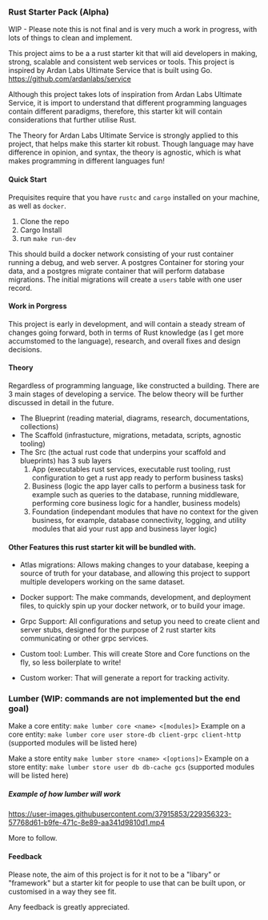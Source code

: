 ### Rust Starter Pack (Alpha)

WIP - Please note this is not final and is very much a work in progress, with lots of things to clean and implement.

This project aims to be a a rust starter kit that will aid developers in making, strong, scalable and consistent web services or tools. This project is inspired by Ardan Labs Ultimate Service that is built using Go. https://github.com/ardanlabs/service

Although this project takes lots of inspiration from Ardan Labs Ultimate Service, it is import to understand that different programming languages contain different paradigms, therefore, this starter kit will contain considerations that further utilise Rust.

The Theory for Ardan Labs Ultimate Service is strongly applied to this project, that helps make this starter kit robust. Though language may have difference in opinion, and syntax, the theory is agnostic, which is what makes programming in different languages fun!

#### Quick Start

Prequisites require that you have `rustc` and `cargo` installed on your machine, as well as `docker`.

1. Clone the repo
2. Cargo Install
3. run `make run-dev`

This should build a docker network consisting of your rust container running a debug, and web server. A postgres Container for storing your data, and a postgres migrate container that will perform database migrations. The initial migrations will create a `users` table with one user record.

#### Work in Porgress

This project is early in development, and will contain a steady stream of changes going forward, both in terms of Rust knowledge (as I get more accumstomed to the language), research, and overall fixes and design decisions.

#### Theory

Regardless of programming language, like constructed a building. There are 3 main stages of developing a service.
The below theory will be further discussed in detail in the future.

- The Blueprint (reading material, diagrams, research, documentations, collections)
- The Scaffold (infrastucture, migrations, metadata, scripts, agnostic tooling)
- The Src (the actual rust code that underpins your scaffold and blueprints) has 3 sub layers
  1. App (executables rust services, executable rust tooling, rust configuration to get a rust app ready to perform business tasks)
  2. Business (logic the app layer calls to perform a business task for example such as queries to the database, running middleware, performing core business logic for a handler, business models)
  3. Foundation (independant modules that have no context for the given business, for example, database connectivity, logging, and utility modules that aid your rust app and business layer logic)

#### Other Features this rust starter kit will be bundled with.

- Atlas migrations: Allows making changes to your database, keeping a source of truth for your database, and allowing this project to support multiple developers working on the same dataset.

- Docker support: The make commands, development, and deployment files, to quickly spin up your docker network, or to build your image.

- Grpc Support: All configurations and setup you need to create client and server stubs, designed for the purpose of 2 rust starter kits communicating or other grpc services.

- Custom tool: Lumber. This will create Store and Core functions on the fly, so less boilerplate to write!

- Custom worker: That will generate a report for tracking activity.

### Lumber (WIP: commands are not implemented but the end goal)

Make a core entity: `make lumber core <name> <[modules]>`
Example on a core entity: `make lumber core user store-db client-grpc client-http` (supported modules will be listed here)

Make a store entity `make lumber store <name> <[options]>`
Example on a store entity: `make lumber store user db db-cache gcs` (supported modules will be listed here)

##### Example of how lumber will work

https://user-images.githubusercontent.com/37915853/229356323-57768d61-b9fe-471c-8e89-aa341d9810d1.mp4

More to follow.

#### Feedback

Please note, the aim of this project is for it not to be a "libary" or "framework" but a starter kit for people to use that can be built upon, or customised in a way they see fit.

Any feedback is greatly appreciated.
